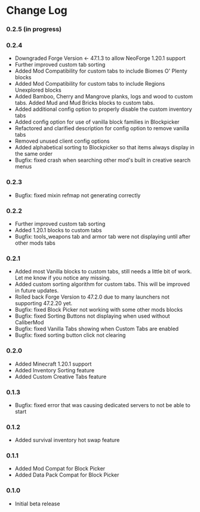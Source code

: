 # Change Log

### 0.2.5 (in progress)


### 0.2.4
- Downgraded Forge Version <- 47.1.3 to allow NeoForge 1.20.1 support
- Further improved custom tab sorting
- Added Mod Compatibility for custom tabs to include Biomes O' Plenty blocks
- Added Mod Compatibility for custom tabs to include Regions Unexplored blocks
- Added Bamboo, Cherry and Mangrove planks, logs and wood to custom tabs.  Added Mud and Mud Bricks blocks to custom tabs.
- Added additional config option to properly disable the custom inventory tabs
- Added config option for use of vanilla block families in Blockpicker
- Refactored and clarified description for config option to remove vanilla tabs
- Removed unused client config options
- Added alphabetical sorting to Blockpicker so that items always display in the same order
- Bugfix: fixed crash when searching other mod's built in creative search menus

### 0.2.3
- Bugfix: fixed mixin refmap not generating correctly

### 0.2.2
- Further improved custom tab sorting
- Added 1.20.1 blocks to custom tabs
- Bugfix: tools_weapons tab and armor tab were not displaying until after other mods tabs

### 0.2.1
- Added most Vanilla blocks to custom tabs, still needs a little bit of work.  Let me know if you notice any missing.
- Added custom sorting algorithm for custom tabs.  This will be improved in future updates.
- Rolled back Forge Version to 47.2.0 due to many launchers not supporting 47.2.20 yet.
- Bugfix: fixed Block Picker not working with some other mods blocks
- Bugfix: fixed Sorting Buttons not displaying when used without CaliberMod
- Bugfix: fixed Vanilla Tabs showing when Custom Tabs are enabled
- Bugfix: fixed sorting button click not clearing

### 0.2.0
- Added Minecraft 1.20.1 support
- Added Inventory Sorting feature
- Added Custom Creative Tabs feature

### 0.1.3
- Bugfix: fixed error that was causing dedicated servers to not be able to start

### 0.1.2
- Added survival inventory hot swap feature

### 0.1.1
- Added Mod Compat for Block Picker
- Added Data Pack Compat for Block Picker

### 0.1.0
- Initial beta release
















